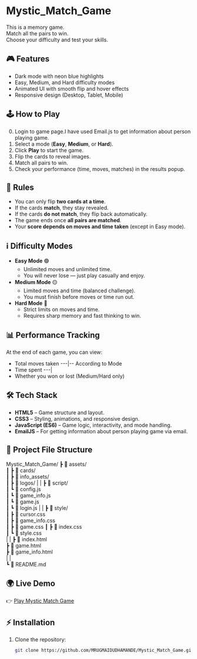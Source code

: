 # Mystic_Match_Game

This is a memory game.  
Match all the pairs to win.  
Choose your difficulty and test your skills.

## 🎮 Features
- Dark mode with neon blue highlights
- Easy, Medium, and Hard difficulty modes
- Animated UI with smooth flip and hover effects
- Responsive design (Desktop, Tablet, Mobile)

## 🕹️ How to Play
0. Login to game page.I have used Email.js to get information about person playing game.
1. Select a mode (**Easy**, **Medium**, or **Hard**).
2. Click **Play** to start the game.
3. Flip the cards to reveal images.
4. Match all pairs to win.
5. Check your performance (time, moves, matches) in the results popup.

## 📜 Rules
- You can only flip **two cards at a time**.  
- If the cards **match**, they stay revealed.  
- If the cards **do not match**, they flip back automatically.  
- The game ends once **all pairs are matched**.  
- Your **score depends on moves and time taken** (except in Easy mode).  

## ℹ️ Difficulty Modes
- **Easy Mode** 🟢  
  - Unlimited moves and unlimited time.  
  - You will never lose — just play casually and enjoy.  
- **Medium Mode** 🟡  
  - Limited moves and time (balanced challenge).  
  - You must finish before moves or time run out.  
- **Hard Mode** 🔴  
  - Strict limits on moves and time.  
  - Requires sharp memory and fast thinking to win.  

## 📊 Performance Tracking
At the end of each game, you can view:  
- Total moves taken  ---|-- According to Mode
- Time spent         ---|
- Whether you won or lost (Medium/Hard only)  

## 🛠️ Tech Stack
- **HTML5** – Game structure and layout.  
- **CSS3** – Styling, animations, and responsive design.  
- **JavaScript (ES6)** – Game logic, interactivity, and mode handling.  
- **EmailJS** – For getting information about person playing game via email.  

## 📂 Project File Structure

Mystic_Match_Game/
 ┣ 📂 assets/             
 ┃ ┣ 📂 cards/            
 ┃ ┣ 📂 info_assets/      
 ┃ ┣ 📂 logos/ 
 | |
 ┣ 📂 script/                 
 ┃ ┗ 📜 config.js           
 ┃ ┗ 📜 game_info.js           
 ┃ ┗ 📜 game.js            
 ┃ ┗ 📜 login.js
 | |
 ┣ 📂 style/                
 ┃ ┣ 📜 cursor.css         
 ┃ ┣ 📜 game_info.css          
 ┃ ┣ 📜 game.css 
 ┃ ┣ 📜 index.css  
 ┃ ┗ 📜 style.css  
 | | 
 ┣ 📜 index.html          
 ┣ 📜 game.html   
 ┣ 📜 game_info.html           
 | |                               
 ┗ 📜 README.md 

 ## 🌍 Live Demo
👉 [Play Mystic Match Game](https://MRUGMAIDUDHAMANDE.github.io/Mystic_Match_Game/)           

## ⚡ Installation
1. Clone the repository:
   ```bash
   git clone https://github.com/MRUGMAIDUDHAMANDE/Mystic_Match_Game.git
